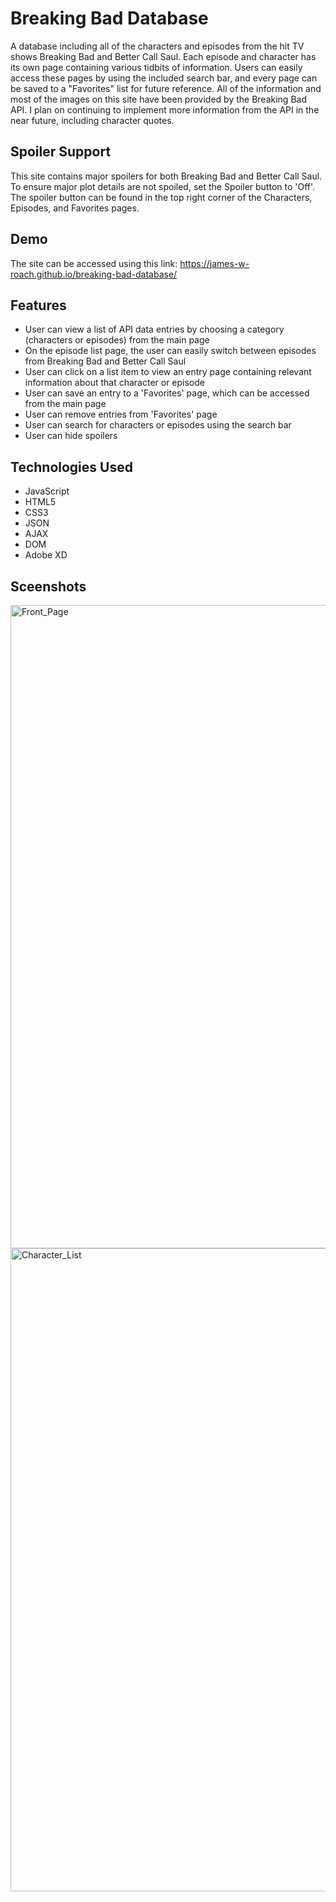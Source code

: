 # Breaking Bad Database

A database including all of the characters and episodes from the hit TV shows Breaking Bad and Better Call Saul. Each episode and character has its own page containing various tidbits of information. Users can easily access these pages by using the included search bar, and every page can be saved to a "Favorites" list for future reference. All of the information and most of the images on this site have been provided by the Breaking Bad API. I plan on continuing to implement more information from the API in the near future, including character quotes.

## Spoiler Support

This site contains major spoilers for both Breaking Bad and Better Call Saul. To ensure major plot details are not spoiled, set the Spoiler button to 'Off'. The spoiler button can be found in the top right corner of the Characters, Episodes, and Favorites pages.

## Demo

The site can be accessed using this link: https://james-w-roach.github.io/breaking-bad-database/

## Features
- User can view a list of API data entries by choosing a category (characters or episodes) from the main page
- On the episode list page, the user can easily switch between episodes from Breaking Bad and Better Call Saul
- User can click on a list item to view an entry page containing relevant information about that character or episode
- User can save an entry to a 'Favorites' page, which can be accessed from the main page
- User can remove entries from 'Favorites' page
- User can search for characters or episodes using the search bar
- User can hide spoilers

## Technologies Used

- JavaScript
- HTML5
- CSS3
- JSON
- AJAX
- DOM
- Adobe XD

## Sceenshots

<img width="1029" alt="Front_Page" src="https://user-images.githubusercontent.com/76799878/119913523-f70be300-bf12-11eb-8282-7f10635e4ceb.png">
<img width="1029" alt="Character_List" src="https://user-images.githubusercontent.com/76799878/119913515-f3785c00-bf12-11eb-8418-3150963d9006.png">
